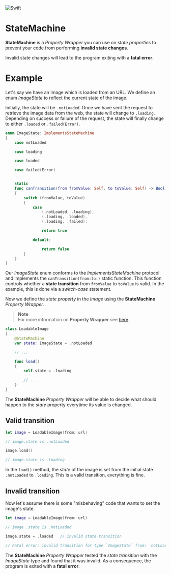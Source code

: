 ![Swift](https://github.com/stuedev/StateMachine/actions/workflows/swift.yml/badge.svg)

# StateMachine

**StateMachine** is a *Property Wrapper* you can use on *state properties* to prevent your code from performing **invalid state changes**.

Invalid state changes will lead to the program exiting with a **fatal error**.

# Example

Let's say we have an Image which is loaded from an URL. We define an enum *ImageState* to reflect the current state of the image. 

Initially, the state will be `.notLoaded`. Once we have sent the request to retrieve the image data from the web, the state will change to `.loading`. Depending on success or failure of the request, the state will finally change to either `.loaded` or `.failed(Error)`.

```swift
enum ImageState: ImplementsStateMachine
{
    case notLoaded

    case loading

    case loaded

    case failed(Error)


    static
    func canTransition(from fromValue: Self, to toValue: Self) -> Bool
    {
        switch (fromValue, toValue)
        {
            case 
                (.notLoaded, .loading),
                (.loading, .loaded),
                (.loading, .failed):

                return true

            default:

                return false
        }
    }
}
```

Our *ImageState* enum conforms to the *ImplementsStateMachine* protocol and implements the `canTransition(from:to:)` static function. This function controls whether a **state transition** from `fromValue` to `toValue` is valid. In the example, this is done via a *switch-case* statement.

Now we define the *state property* in the *Image* using the **StateMachine** *Property Wrapper*.

> **Note**<br>
> For more information on **Property Wrapper** see [here](https://docs.swift.org/swift-book/documentation/the-swift-programming-language/properties/#Property-Wrappers).

```swift
class LoadableImage
{
    @StateMachine
    var state: ImageState = .notLoaded

    // ...

    func load()
    {
        self.state = .loading

        // ...
    }
}
```

The **StateMachine** *Property Wrapper* will be able to decide what should happen to the *state* property everytime its value is changed.

## Valid transition

```swift
let image = LoadableImage(from: url)

// image.state is .notLoaded

image.load()    

// image.state is .loading
```

In the `load()` method, the *state* of the image is set from the initial state `.notLoaded` to `.loading`. This is a valid transition, everything is fine.

## Invalid transition

Now let's assume there is some "misbehaving" code that wants to set the image's state.

```swift
let image = LoadableImage(from: url)

// image .state is .notLoaded

image.state = .loaded   // invalid state transition

// Fatal error: invalid transition for type `ImageState` from: `notLoaded` to: `loaded`
```

The **StateMachine** *Property Wrapper* tested the *state transition* with the *ImageState* type and found that it was invalid. As a consequence, the program is exited with a **fatal error**.
